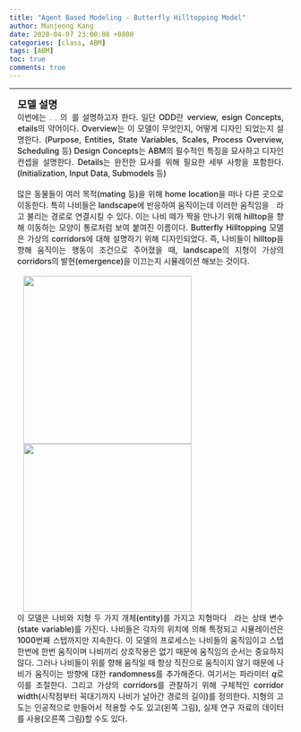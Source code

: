 ```yaml
---
title: "Agent Based Modeling - Butterfly Hilltopping Model"
author: Munjeong Kang
date: 2020-04-07 23:00:08 +0800
categories: [class, ABM]
tags: [ABM]
toc: true
comments: true
---
```

-----
<span style = "font-weight:700; font-size:1.3em; margin-left: 0.8em; margin-right: 1em;">
모델 설명
</span>
<br>
<div style = "font-weight:500; font-size:1.0em; margin-left: 1em; margin-right: 1em;text-align:justify; ">
이번에는 <b style = "color:#d7385e;font-size:1.2">Butterfly Hilltopping Model</b>의 <b style = "color:#d7385e;font-size:1.2">ODD</b>를 설명하고자 한다. 일단 ODD란 <b style = "color:#d7385e;font-size:1.2">O</b>verview, <b style = "color:#d7385e;font-size:1.2">D</b>esign Concepts, <b style = "color:#d7385e;font-size:1.2">D</b>etails의 약어이다. Overview는 이 모델이 무엇인지, 어떻게 디자인 되었는지 설명한다. (Purpose, Entities, State Variables, Scales, Process Overview, Scheduling 등) Design Concepts는 ABM의 필수적인 특징을 묘사하고 디자인 컨셉을 설명한다. Details는 완전한 묘사를 위해 필요한 세부 사항을 포함한다. (Initialization, Input Data, Submodels 등)
<br><br>
많은 동물들이 여러 목적(mating 등)을 위해 home location을 떠나 다른 곳으로 이동한다. 특히 나비들은 landscape에 반응하여 움직이는데 이러한 움직임을 <b style = "color:#d7385e;font-size:1.2">Corridors</b> 라고 불리는 경로로 연결시킬 수 있다. 이는 나비 떼가 짝을 만나기 위해 hilltop을 향해 이동하는 모양이 통로처럼 보여 붙여진 이름이다. Butterfly Hilltopping 모델은 가상의 corridors에 대해 설명하기 위해 디자인되었다. 즉, 나비들이 hilltop을 향해 움직이는 행동이 조건으로 주어졌을 때, landscape의 지형이 가상의 corridors의 발현(emergence)을 이끄는지 시뮬레이션 해보는 것이다. 
<br><br>


<div style="display: inline-block; margin-left: 0.75em; ">
<img src="/images/post_img/butterfly.gif" width="300" height="300"  >
</div>
<div style="display: inline-block; margin-left: 0.75em; ">
<img src="/images/post_img/butterfly2.gif" width="300" height="300" >
</div>

<br>
이 모델은 나비와 지형 두 가지 개체(entity)를 가지고 지형마다 <b style = "color:#d7385e;font-size:1.2">고도(elevation)</b>라는 상태 변수(state variable)를 가진다. 나비들은 각자의 위치에 의해 특정되고 시뮬레이션은 1000번째 스텝까지만 지속한다. 이 모델의 프로세스는 나비들의 움직임이고 스텝 한번에 한번 움직이며 나비끼리 상호작용은 없기 때문에 움직임의 순서는 중요하지 않다. 그러나 나비들이 위를 향해 움직일 때 항상 직진으로 움직이지 않기 때문에 나비가 움직이는 방향에 대한 randomness를 추가해준다. 여기서는 파라미터 <i>q</i>로 이를 조절한다. 그리고 가상의 corridors를 관찰하기 위해 구체적인 corridor width(시작점부터 꼭대기까지 나비가 날아간 경로의 길이)를 정의한다. 지형의 고도는 인공적으로 만들어서 적용할 수도 있고(왼쪽 그림), 실제 연구 자료의 데이터를 사용(오른쪽 그림)할 수도 있다. 

</div>
